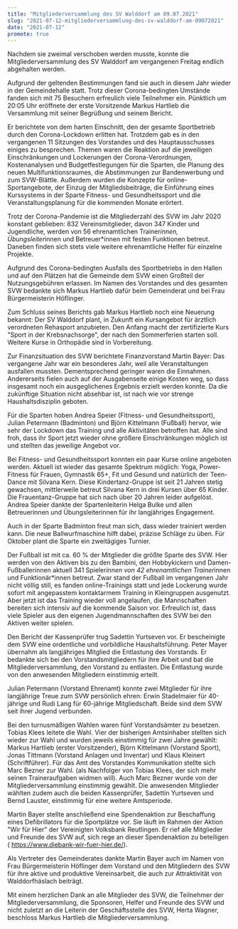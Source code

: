 ```yaml
---
title: "Mitgliederversammlung des SV Walddorf am 09.07.2021"
slug: "2021-07-12-mitgliederversammlung-des-sv-walddorf-am-09072021"
date: "2021-07-12"
promote: true
---
```

Nachdem sie zweimal verschoben werden musste, konnte die Mitgliederversammlung des SV Walddorf am vergangenen Freitag endlich abgehalten werden.


Aufgrund der geltenden Bestimmungen fand sie auch in diesem Jahr wieder in der Gemeinde&shy;halle statt. Trotz dieser Corona-bedingten Umstände fanden sich mit 75 Besuchern erfreulich viele Teilnehmer ein. Pünktlich um 20:05 Uhr eröffnete der erste Vorsitzende Markus Hartlieb die Versammlung mit seiner Begrüßung und seinem Bericht.


Er berichtete von dem harten Einschnitt, den der gesamte Sportbetrieb durch den Corona-Lockdown erlitten hat. Trotzdem gab es in den vergangenen 11 Sitzungen des Vorstandes und des Hauptausschusses einiges zu besprechen. Themen waren die Reaktion auf die jeweiligen Einschränkungen und Lockerungen der Corona-Verordnungen, Kostenanalysen und Budgetfestlegungen für die Sparten, die Planung des neuen Multifunktionsraumes, die Abstimmungen zur Bandenwerbung und zum SVW-Blättle. Außerdem wurden die Konzepte für online-Sportangebote, der Einzug der Mitgliedsbeiträge, die Einführung eines Kurssystems in der Sparte Fitness- und Gesundheitssport und die Veranstaltungsplanung für die kommenden Monate erörtert.


Trotz der Corona-Pandemie ist die Mitgliederzahl des SVW im Jahr 2020 konstant geblieben: 832 Vereinsmitglieder, davon 347 Kinder und Jugendliche, werden von 56 ehrenamtlichen Trainer*innen, Übungsleiter*innen und Betreuer*innen mit festen Funktionen betreut. Daneben finden sich stets viele weitere ehrenamtliche Helfer für einzelne Projekte.


Aufgrund des Corona-bedingten Ausfalls des Sportbetriebs in den Hallen und auf den Plätzen hat die Gemeinde dem SVW einen Großteil der Nutzungsgebühren erlassen. Im Namen des Vorstandes und des gesamten SVW bedankte sich Markus Hartlieb dafür beim Gemeinderat und bei Frau Bürgermeisterin Höflinger.


Zum Schluss seines Berichts gab Markus Hartlieb noch eine Neuerung bekannt: Der SV Walddorf plant, in Zukunft ein Kursangebot für ärztlich verordneten Rehasport anzubieten. Den Anfang macht der zertifizierte Kurs "Sport in der Krebsnachsorge", der nach den Sommerferien starten soll. Weitere Kurse in Orthopädie sind in Vorbereitung.


Zur Finanzsituation des SVW berichtete Finanzvorstand Martin Bayer: Das vergangene Jahr war ein besonderes Jahr, weil alle Veranstaltungen ausfallen mussten. Dementsprechend geringer waren die Einnahmen. Andererseits fielen auch auf der Ausgabenseite einige Kosten weg, so dass insgesamt noch ein ausgeglichenes Ergebnis erzielt werden konnte. Da die zukünftige Situation nicht absehbar ist, ist nach wie vor strenge Haushaltsdisziplin geboten.


Für die Sparten hoben Andrea Speier (Fitness- und Gesundheitssport), Julian Petermann (Badminton) und Björn Kittelmann (Fußball) hervor, wie sehr der Lockdown das Training und alle Aktivitäten betroffen hat. Alle sind froh, dass ihr Sport jetzt wieder ohne größere Einschränkungen möglich ist und stellten das jeweilige Angebot vor.


Bei Fitness- und Gesundheitssport konnten ein paar Kurse online angeboten werden. Aktuell ist wieder das gesamte Spektrum möglich: Yoga, Power-Fitness für Frauen, Gymnastik 65+, Fit und Gesund und natürlich der Teen-Dance mit Silvana Kern. Diese Kindertanz-Gruppe ist seit 21 Jahren stetig gewachsen, mittlerweile betreut Silvana Kern in drei Kursen über 65 Kinder. Die Frauentanz-Gruppe hat sich nach über 20 Jahren leider aufgelöst. Andrea Speier dankte der Spartenleiterin Helga Bulke und allen Betreuerinnen und Übungsleiterinnen für ihr langjähriges Engagement.


Auch in der Sparte Badminton freut man sich, dass wieder trainiert werden kann. Die neue Ballwurfmaschine hilft dabei, präzise Schläge zu üben. Für Oktober plant die Sparte ein zweitägiges Turnier.


Der Fußball ist mit ca. 60 % der Mitglieder die größte Sparte des SVW. Hier werden von den Aktiven bis zu den Bambini, den Hobbykickern und Damen-Fußballerinnen aktuell 341 Spieler*innen von 42 ehrenamtlichen Trainer*innen und Funktionär*innen betreut. Zwar stand der Fußball im vergangenen Jahr nicht völlig still, es fanden online-Trainings statt und jede Lockerung wurde sofort mit angepasstem kontaktarmem Training in Kleingruppen ausgenutzt. Aber jetzt ist das Training wieder voll angelaufen, die Mannschaften bereiten sich intensiv auf die kommende Saison vor. Erfreulich ist, dass viele Spieler aus den eigenen Jugend&shy;mannschaften des SVW bei den Aktiven weiter spielen.


Den Bericht der Kassenprüfer trug Sadettin Yurtseven vor. Er bescheinigte dem SVW eine ordentliche und vorbildliche Haushaltsführung. Peter Mayer übernahm als langjähriges Mitglied die Entlastung des Vorstands. Er bedankte sich bei den Vorstandsmitgliedern für ihre Arbeit und bat die Mitgliederversammlung, den Vorstand zu entlasten. Die Entlastung wurde von den anwesenden Mitgliedern einstimmig erteilt.


Julian Petermann (Vorstand Ehrenamt) konnte zwei Mitglieder für ihre langjährige Treue zum SVW persönlich ehren: Erwin Stadelmaier für 40-jährige und Rudi Lang für 60-jährige Mitgliedschaft. Beide sind dem SVW seit ihrer Jugend verbunden.


Bei den turnusmäßigen Wahlen waren fünf Vorstandsämter zu besetzen. Tobias Klees leitete die Wahl. Vier der bisherigen Amtsinhaber stellten sich wieder zur Wahl und wurden jeweils einstimmig für zwei Jahre gewählt: Markus Hartlieb (erster Vorsitzender), Björn Kittelmann (Vorstand Sport), Jonas Tittmann (Vorstand Anlagen und Inventar) und Klaus Kleinert (Schriftführer). Für das Amt des Vorstandes Kommunikation stellte sich Marc Bezner zur Wahl. (als Nachfolger von Tobias Klees, der sich mehr seinen Traineraufgaben widmen will). Auch Marc Bezner wurde von der Mitgliederversammlung einstimmig gewählt. Die anwesenden Mitglieder wählten zudem auch die beiden Kassenprüfer, Sadettin Yurtseven und Bernd Lauster, einstimmig für eine weitere Amtsperiode.


Martin Bayer stellte anschließend eine Spendenaktion zur Beschaffung eines Defibrillators für die Sportplätze vor. Sie läuft im Rahmen der Aktion "Wir für Hier" der Vereinigten Volksbank Reutlingen. Er rief alle Mitglieder und Freunde des SVW auf, sich rege an dieser Spendenaktion zu beteiligen ( https://www.diebank-wir-fuer-hier.de/).


Als Vertreter des Gemeinderates dankte Martin Bayer auch im Namen von Frau Bürger&shy;meisterin Höflinger dem Vorstand und den Mitgliedern des SVW für ihre aktive und produktive Vereinsarbeit, die auch zur Attraktivität von Walddorfhäslach beiträgt.


Mit einem herzlichen Dank an alle Mitglieder des SVW, die Teilnehmer der Mitglieder&shy;versammlung, die Sponsoren, Helfer und Freunde des SVW und nicht zuletzt an die Leiterin der Geschäftsstelle des SVW, Herta Wagner, beschloss Markus Hartlieb die Mitglieder&shy;versammlung.
